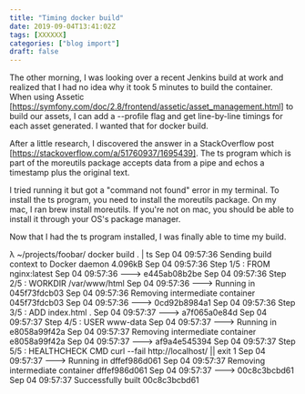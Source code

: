 ```yaml
---
title: "Timing docker build"
date: 2019-09-04T13:41:02Z
tags: [XXXXXX]
categories: ["blog import"]
draft: false
---
```

 
The other morning, I was looking over a recent Jenkins build at work and
realized that I had no idea why it took 5 minutes to build the container.  When
using Assetic
[https://symfony.com/doc/2.8/frontend/assetic/asset_management.html] to build
our assets, I can add a --profile flag and get line-by-line timings for each
asset generated.  I wanted that for docker build.

After a little research, I discovered the answer in a StackOverflow post
[https://stackoverflow.com/a/51760937/1695439].  The ts program which is part of
the moreutils package accepts data from a pipe and echos a timestamp plus the
original text.

I tried running it but got a "command not found" error in my terminal.  To
install the ts program, you need to install the moreutils package.  On my mac, I
ran brew install moreutils.  If you're not on mac, you should be able to install
it through your OS's package manager.

Now that I had the ts program installed, I was finally able to time my build.

λ ~/projects/foobar/ docker build . | ts
Sep 04 09:57:36 Sending build context to Docker daemon  4.096kB
Sep 04 09:57:36 Step 1/5 : FROM nginx:latest
Sep 04 09:57:36  ---> e445ab08b2be
Sep 04 09:57:36 Step 2/5 : WORKDIR /var/www/html
Sep 04 09:57:36  ---> Running in 045f73fdcb03
Sep 04 09:57:36 Removing intermediate container 045f73fdcb03
Sep 04 09:57:36  ---> 0cd92b8984a1
Sep 04 09:57:36 Step 3/5 : ADD index.html .
Sep 04 09:57:37  ---> a7f065a0e84d
Sep 04 09:57:37 Step 4/5 : USER www-data
Sep 04 09:57:37  ---> Running in e8058a99f42a
Sep 04 09:57:37 Removing intermediate container e8058a99f42a
Sep 04 09:57:37  ---> af9a4e545394
Sep 04 09:57:37 Step 5/5 : HEALTHCHECK CMD curl --fail http://localhost/ || exit 1
Sep 04 09:57:37  ---> Running in dffef986d061
Sep 04 09:57:37 Removing intermediate container dffef986d061
Sep 04 09:57:37  ---> 00c8c3bcbd61
Sep 04 09:57:37 Successfully built 00c8c3bcbd61
